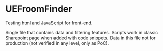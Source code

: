 # UEFroomFinder
Testing html and JavaScript for front-end.

Single file that contains data and filtering features. Scripts work in classic Sharepoint page when added with code snippets. Data in this file not for production (not verified in any level, only as PoC).
